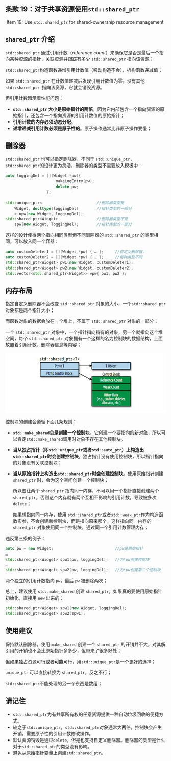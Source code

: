 ## 条款 19：对于共享资源使用`std::shared_ptr`

​		Item 19: Use `std::shared_ptr` for shared-ownership resource management

## `shared_ptr` 介绍

`std::shared_ptr` 通过引用计数（*reference count*）来确保它是否是最后一个指向某种资源的指针，关联资源并跟踪有多少 `std::shared_ptr` 指向该资源；

`std::shared_ptr`构造函数递增引用计数值（移动构造不会），析构函数递减值；

如果 `std::shared_ptr` 在计数值递减后发现引用计数值为零，没有其他`std::shared_ptr `指向该资源，它就会销毁资源。

但引用计数暗示着性能问题：

- **`std::shared_ptr` 大小是原始指针的两倍**，因为它内部包含一个指向资源的原始指针，还包含一个指向资源的引用计数值的原始指针；
- **引用计数的内存必须动态分配**。
- **递增递减引用计数必须是原子性的**。原子操作通常比非原子操作要慢；



## 删除器

`std::shared_ptr` 也可以指定删除器，不同于 `std::unique_ptr`，`std::shared_ptr`的设计更为灵活，删除器的类型不需要放入模板中：

````c++
auto loggingDel = [](Widget *pw){
                      makeLogEntry(pw);
                      delete pw;
                  };

std::unique_ptr<                        //删除器类型是
    Widget, decltype(loggingDel)        //指针类型的一部分
    > upw(new Widget, loggingDel);
std::shared_ptr<Widget>                 //删除器类型不是
    spw(new Widget, loggingDel);        //指针类型的一部分
````

这样的设计使得两个指向相同类型但不同删除器的 `std::shared_ptr` 的类型相同，可以放入同一个容器：

````c++
auto customDeleter1 = [](Widget *pw) { … };     //自定义删除器，
auto customDeleter2 = [](Widget *pw) { … };     //每种类型不同
std::shared_ptr<Widget> pw1(new Widget, customDeleter1);
std::shared_ptr<Widget> pw2(new Widget, customDeleter2);
std::vector<std::shared_ptr<Widget>> vpw{ pw1, pw2 };
````



## 内存布局

指定自定义删除器不会改变 `std::shared_ptr` 对象的大小，一个`std::shared_ptr`对象都是两个指针大小；

而函数对象的数据会放在一个堆上，不属于 `std::shared_ptr` 对象的一部分；

一个 `std::shared_ptr` 对象中，一个指针指向持有的对象，另一个就指向这个堆空间，每个 `std::shared_ptr` 对象拥有一个这样的名为控制块的数据结构，上面放置着引用计数、删除器信息等内容；

![item19_fig1](.\pics\item19_fig1.png)

控制块的创建会遵循下面几条规则：

- **`std::make_shared`总是创建一个控制块**。它创建一个要指向的新对象，所以可以肯定`std::make_shared`调用时对象不存在其他控制块。

- **当从独占指针（即`std::unique_ptr`或者`std::auto_ptr`）上构造出`std::shared_ptr`时会创建控制块**。独占指针没有使用控制块，所以指针指向的对象没有关联控制块；

- **当从原始指针上构造出`std::shared_ptr`时会创建控制块**。使用原始指针创建 `shared_ptr` 时，会为这个空间创建一个控制块；

    所以要让两个 `shared_ptr` 指向同一内存，不可以用一个指针直接创建两个 `shared_ptr`，否则这个内存就有两个互相不影响的引用计数，导致被多次 `delete`；

    如果想指向同一内存，使用 `std::shared_ptr`或者`std::weak_ptr`作为构造函数实参，不会创建新控制块，而是指向原来那个，这样指向同一内存的 `shared_ptr` 对象使用同一个控制块，通过同一个引用计数管理内存；

违反第三条的例子：

````c++
auto pw = new Widget;                           //pw是原始指针
…
std::shared_ptr<Widget> spw1(pw, loggingDel);   //为*pw创建控制块
…
std::shared_ptr<Widget> spw2(pw, loggingDel);   //为*pw创建第二个控制块
````

两个独立的引用计数指向 `pw`，最后 `pw` 被删除两次；

总上，建议使用 `std::make_shared` 创建 `shared_ptr`，如果真的要使用原始指针初始化，直接用 `new` 出来的：

````c++
std::shared_ptr<Widget> spw1(new Widget, loggingDel);
std::shared_ptr<Widget> spw2(spw1);
````



## 使用建议

保持默认删除器，使用 `make_shared` 创建一个 `shared_ptr` 的开销并不大，对其解引用的开销也不会比原始指针多多少，但带来了很多好处；

但如果独占资源可行或者**可能**可行，用`std::unique_ptr`是一个更好的选择；

`unique_ptr` 可以直接转换为 `shared_ptr`，反之不行；

`std::shared_ptr`不能处理的另一个东西是数组；



## 请记住

- `std::shared_ptr`为有共享所有权的任意资源提供一种自动垃圾回收的便捷方式。
- 较之于`std::unique_ptr`，`std::shared_ptr`对象通常大两倍，控制块会产生开销，需要原子性的引用计数修改操作。
- 默认资源销毁是通过`delete`，但是也支持自定义删除器。删除器的类型是什么对于`std::shared_ptr`的类型没有影响。
- 避免从原始指针变量上创建`std::shared_ptr`。